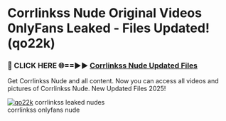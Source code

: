 # Corrlinkss Nude Original Videos 0nlyFans Leaked - Files Updated! (qo22k)

<h3>🔴 CLICK HERE 🌐==►► <a href="https://tinyurl.com/yrmya6cz" rel="nofollow">Corrlinkss Nude Updated Files</a></h3>

Get Corrlinkss Nude and all content. Now you can access all videos and pictures of Corrlinkss Nude. New Updated Files 2025!

[![qo22k](https://i.imgur.com/FMdXYCs.gif)](https://tinyurl.com/yrmya6cz)
corrlinkss leaked nudes<br>
corrlinkss onlyfans nude